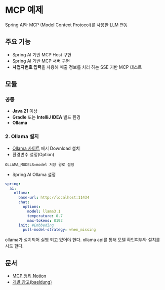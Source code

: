 # **MCP 예제**
Spring AI와 MCP (Model Context Protocol)를 사용한 LLM 연동

## **주요 기능**
- Spring AI 기반 MCP Host 구현
- Spring AI 기반 MCP 서버 구현
- **사업자번호 입력**을 사용해 매출 정보를 처리 하는 SSE 기반 MCP 테스트

## **모듈**
### **공통**
- **Java 21** 이상
- **Gradle** 또는 **IntelliJ IDEA** 빌드 환경
- **Ollama**
### **2. Ollama 설치**
- [Ollama 사이트](https://ollama.com/) 에서 Download 설치
- 환경변수 설정(Option)
```aiignore
OLLAMA_MODELS=model 저장 경로 설정
```
- Spring AI Ollama 설정
```yml
spring:
  ai:
    ollama:
      base-url: http://localhost:11434
      chat:
        options:
          model: llama3.1
          temperature: 0.7
          max-tokens: 8192
      init: #Embbeding
        pull-model-strategy: when_missing
```
ollama가 설치되어 실행 되고 있어야 한다. ollama api를 통해 모델 확인여부와 설치를 시도 한다.

## **문서**
- [MCP 정리 Notion](https://hankk.notion.site/MCP-Model-Context-Protocol-1f526ff3cb5280a290fdc8eb4b6ce884)
- [개발 참고(baeldung)](https://www.baeldung.com/spring-ai-model-context-protocol-mcp)

